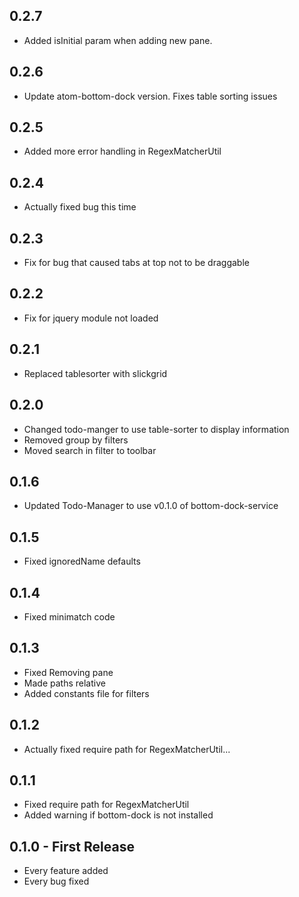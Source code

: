 ## 0.2.7
* Added isInitial param when adding new pane.

## 0.2.6
* Update atom-bottom-dock version. Fixes table sorting issues

## 0.2.5
* Added more error handling in RegexMatcherUtil

## 0.2.4
* Actually fixed bug this time

## 0.2.3
* Fix for bug that caused tabs at top not to be draggable

## 0.2.2
* Fix for jquery module not loaded

## 0.2.1
* Replaced tablesorter with slickgrid

## 0.2.0
* Changed todo-manger to use table-sorter to display information
* Removed group by filters
* Moved search in filter to toolbar

## 0.1.6
* Updated Todo-Manager to use v0.1.0 of bottom-dock-service

## 0.1.5
* Fixed ignoredName defaults

## 0.1.4
* Fixed minimatch code

## 0.1.3
* Fixed Removing pane
* Made paths relative
* Added constants file for filters

## 0.1.2
* Actually fixed require path for RegexMatcherUtil...

## 0.1.1
* Fixed require path for RegexMatcherUtil
* Added warning if bottom-dock is not installed

## 0.1.0 - First Release
* Every feature added
* Every bug fixed
